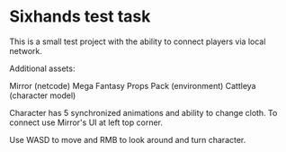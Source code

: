 # Sixhands test task
This is a small test project with the ability to connect players via local network.

Additional assets:

Mirror (netcode)
Mega Fantasy Props Pack (environment)
Cattleya (character model)

Character has 5 synchronized animations and ability to change cloth.
To connect use Mirror's UI at left top corner.

Use WASD to move and RMB to look around and turn character.
